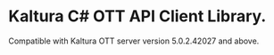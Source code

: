 # Kaltura C# OTT API Client Library.
Compatible with Kaltura OTT server version 5.0.2.42027 and above.
